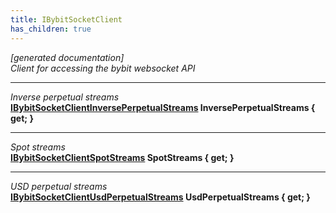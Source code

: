 ```yaml
---
title: IBybitSocketClient
has_children: true
---
```

*[generated documentation]*  
*Client for accessing the bybit websocket API*
  
***
*Inverse perpetual streams*  
**[IBybitSocketClientInversePerpetualStreams](InversePerpetualApi/IBybitSocketClientInversePerpetualStreams.html) InversePerpetualStreams { get; }**  
***
*Spot streams*  
**[IBybitSocketClientSpotStreams](SpotApi/IBybitSocketClientSpotStreams.html) SpotStreams { get; }**  
***
*USD perpetual streams*  
**[IBybitSocketClientUsdPerpetualStreams](UsdPerpetualApi/IBybitSocketClientUsdPerpetualStreams.html) UsdPerpetualStreams { get; }**  
